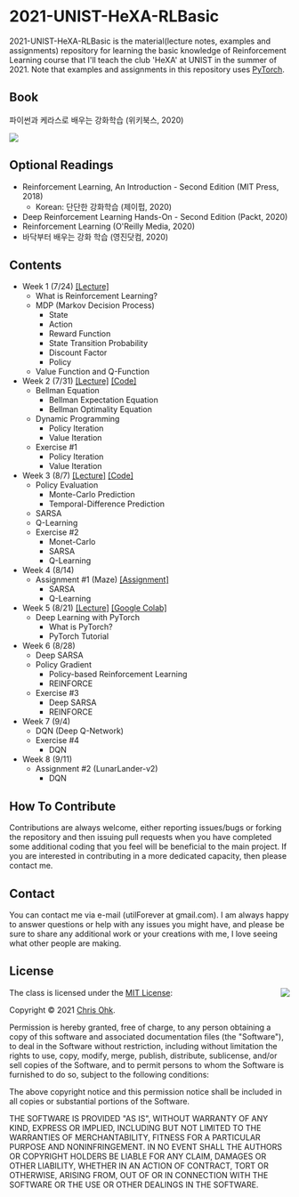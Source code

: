 # 2021-UNIST-HeXA-RLBasic

2021-UNIST-HeXA-RLBasic is the material(lecture notes, examples and assignments) repository for learning the basic knowledge of Reinforcement Learning course that I'll teach the club 'HeXA' at UNIST in the summer of 2021. Note that examples and assignments in this repository uses [PyTorch](https://pytorch.org/).

## Book

파이썬과 케라스로 배우는 강화학습 (위키북스, 2020)

![](https://wikibook.co.kr/images/cover/m/9791158392017.png)

## Optional Readings

- Reinforcement Learning, An Introduction - Second Edition (MIT Press, 2018)
  - Korean: 단단한 강화학습 (제이펍, 2020)
- Deep Reinforcement Learning Hands-On - Second Edition (Packt, 2020)
- Reinforcement Learning (O'Reilly Media, 2020)
- 바닥부터 배우는 강화 학습 (영진닷컴, 2020)

## Contents

- Week 1 (7/24) [[Lecture]](./1%20-%20Lecture/210724%20-%20Introduction%20to%20RL%2C%20Week%201.pdf)
  - What is Reinforcement Learning?
  - MDP (Markov Decision Process)
    - State
    - Action
    - Reward Function
    - State Transition Probability
    - Discount Factor
    - Policy
  - Value Function and Q-Function
- Week 2 (7/31) [[Lecture]](./1%20-%20Lecture/210731%20-%20Introduction%20to%20RL%2C%20Week%202.pdf) [[Code]](./2%20-%20Code/210731%20-%20Introduction%20to%20RL%2C%20Week%202)
  - Bellman Equation
    - Bellman Expectation Equation
    - Bellman Optimality Equation
  - Dynamic Programming
    - Policy Iteration
    - Value Iteration
  - Exercise #1
    - Policy Iteration
    - Value Iteration
- Week 3 (8/7) [[Lecture]](./1%20-%20Lecture/210807%20-%20Introduction%20to%20RL%2C%20Week%203.pdf) [[Code]](./2%20-%20Code/210807%20-%20Introduction%20to%20RL%2C%20Week%203)
  - Policy Evaluation
    - Monte-Carlo Prediction
    - Temporal-Difference Prediction
  - SARSA
  - Q-Learning
  - Exercise #2
    - Monet-Carlo
    - SARSA
    - Q-Learning
- Week 4 (8/14)
  - Assignment #1 (Maze) [[Assignment]](./3%20-%20Assignment/210814%20-%20Maze)
    - SARSA
    - Q-Learning
- Week 5 (8/21) [[Lecture]](./1%20-%20Lecture/210821%20-%20Introduction%20to%20RL%2C%20Week%205.pdf) [[Google Colab]](https://cutt.ly/mQgEDyJ)
  - Deep Learning with PyTorch
    - What is PyTorch?
    - PyTorch Tutorial
- Week 6 (8/28)
  - Deep SARSA
  - Policy Gradient
    - Policy-based Reinforcement Learning
    - REINFORCE
  - Exercise #3
    - Deep SARSA
    - REINFORCE
- Week 7 (9/4)
  - DQN (Deep Q-Network)
  - Exercise #4
    - DQN
- Week 8 (9/11)
  - Assignment #2 (LunarLander-v2)
    - DQN

## How To Contribute

Contributions are always welcome, either reporting issues/bugs or forking the repository and then issuing pull requests when you have completed some additional coding that you feel will be beneficial to the main project. If you are interested in contributing in a more dedicated capacity, then please contact me.

## Contact

You can contact me via e-mail (utilForever at gmail.com). I am always happy to answer questions or help with any issues you might have, and please be sure to share any additional work or your creations with me, I love seeing what other people are making.

## License

<img align="right" src="http://opensource.org/trademarks/opensource/OSI-Approved-License-100x137.png">

The class is licensed under the [MIT License](http://opensource.org/licenses/MIT):

Copyright &copy; 2021 [Chris Ohk](http://www.github.com/utilForever).

Permission is hereby granted, free of charge, to any person obtaining a copy of this software and associated documentation files (the "Software"), to deal in the Software without restriction, including without limitation the rights to use, copy, modify, merge, publish, distribute, sublicense, and/or sell copies of the Software, and to permit persons to whom the Software is furnished to do so, subject to the following conditions:

The above copyright notice and this permission notice shall be included in all copies or substantial portions of the Software.

THE SOFTWARE IS PROVIDED "AS IS", WITHOUT WARRANTY OF ANY KIND, EXPRESS OR IMPLIED, INCLUDING BUT NOT LIMITED TO THE WARRANTIES OF MERCHANTABILITY, FITNESS FOR A PARTICULAR PURPOSE AND NONINFRINGEMENT. IN NO EVENT SHALL THE AUTHORS OR COPYRIGHT HOLDERS BE LIABLE FOR ANY CLAIM, DAMAGES OR OTHER LIABILITY, WHETHER IN AN ACTION OF CONTRACT, TORT OR OTHERWISE, ARISING FROM, OUT OF OR IN CONNECTION WITH THE SOFTWARE OR THE USE OR OTHER DEALINGS IN THE SOFTWARE.
